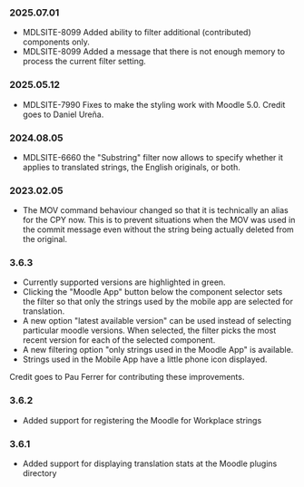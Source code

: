 ### 2025.07.01 ###

* MDLSITE-8099 Added ability to filter additional (contributed) components only.
* MDLSITE-8099 Added a message that there is not enough memory to process the current
  filter setting.

### 2025.05.12 ###

* MDLSITE-7990 Fixes to make the styling work with Moodle 5.0. Credit goes to Daniel
  Ureña.

### 2024.08.05 ###

* MDLSITE-6660 the "Substring" filter now allows to specify whether it applies to
  translated strings, the English originals, or both.

### 2023.02.05 ###

* The MOV command behaviour changed so that it is technically an alias for the CPY
  now. This is to prevent situations when the MOV was used in the commit message even
  without the string being actually deleted from the original.

### 3.6.3 ###

* Currently supported versions are highlighted in green.
* Clicking the "Moodle App" button below the component selector sets the filter so
  that only the strings used by the mobile app are selected for translation.
* A new option "latest available version" can be used instead of selecting particular
  moodle versions. When selected, the filter picks the most recent version for each of
  the selected component.
* A new filtering option "only strings used in the Moodle App" is available.
* Strings used in the Mobile App have a little phone icon displayed.

Credit goes to Pau Ferrer for contributing these improvements.

### 3.6.2 ###

* Added support for registering the Moodle for Workplace strings

### 3.6.1 ###

* Added support for displaying translation stats at the Moodle plugins directory
